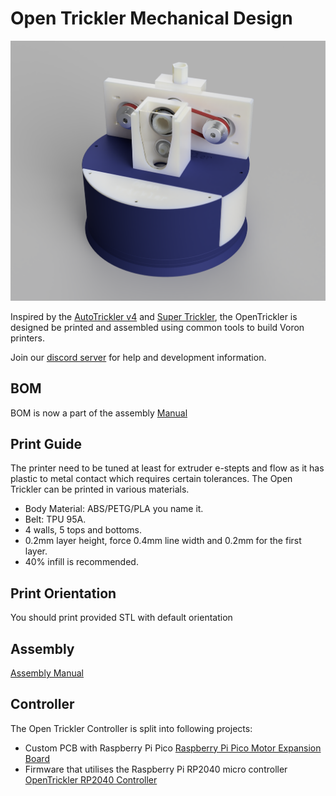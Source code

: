 Open Trickler Mechanical Design
===========

![render](Resources/render.PNG)

Inspired by the [AutoTrickler v4](https://autotrickler.com/pages/autotrickler-v4) and [Super Trickler](https://supertrickler.com.au/), the OpenTrickler is designed be printed and assembled using common tools to build Voron printers.

Join our [discord server](https://discord.gg/ZhdThA2vrW) for help and development information. 


BOM
---------
BOM is now a part of the assembly [Manual](Manual/assembly.md#bom)

Print Guide
---------
The printer need to be tuned at least for extruder e-stepts and flow as it has plastic to metal contact which requires certain tolerances. The Open Trickler can be printed in various materials.

 * Body Material: ABS/PETG/PLA you name it.
 * Belt: TPU 95A.
 * 4 walls, 5 tops and bottoms.
 * 0.2mm layer height, force 0.4mm line width and 0.2mm for the first layer.
 * 40% infill is recommended.

Print Orientation 
---------
You should print provided STL with default orientation


Assembly 
---------
[Assembly Manual](Manual/assembly.md) 


Controller
--------
The Open Trickler Controller is split into following projects: 

 * Custom PCB with Raspberry Pi Pico [Raspberry Pi Pico Motor Expansion Board](https://github.com/eamars/RaspberryPi-Pico-Motor-Expansion-Board)
 * Firmware that utilises the Raspberry Pi RP2040 micro controller [OpenTrickler RP2040 Controller](https://github.com/eamars/OpenTrickler-RP2040-Controller)

